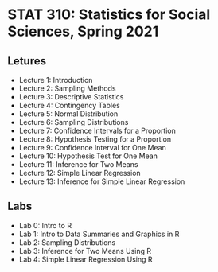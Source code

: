 # STAT 310: Statistics for Social Sciences, Spring 2021

## Letures

* Lecture 1: Introduction
* Lecture 2: Sampling Methods
* Lecture 3: Descriptive Statistics
* Lecture 4: Contingency Tables
* Lecture 5: Normal Distribution
* Lecture 6: Sampling Distributions
* Lecture 7: Confidence Intervals for a Proportion
* Lecture 8: Hypothesis Testing for a Proportion
* Lecture 9: Confidence Interval for One Mean
* Lecture 10: Hypothesis Test for One Mean
* Lecture 11: Inference for Two Means
* Lecture 12: Simple Linear Regression
* Lecture 13: Inference for Simple Linear Regression

## Labs

* Lab 0: Intro to R
* Lab 1: Intro to Data Summaries and Graphics in R
* Lab 2: Sampling Distributions
* Lab 3: Inference for Two Means Using R
* Lab 4: Simple Linear Regression Using R

